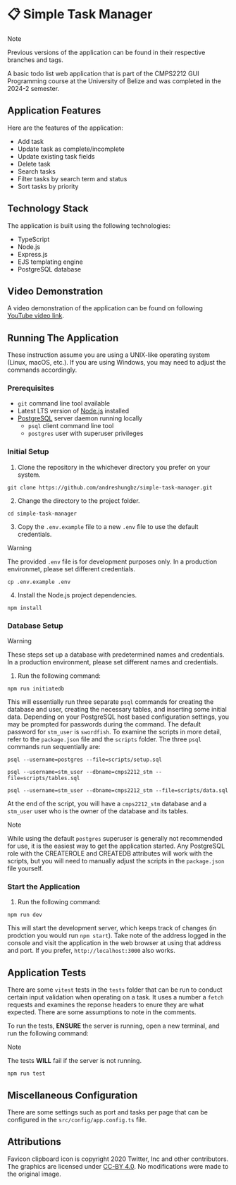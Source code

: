 # 📋 Simple Task Manager

> [!NOTE]
> Previous versions of the application can be found in their respective branches and tags.

A basic todo list web application that is part of the CMPS2212 GUI Programming course at the University of Belize and was completed in the 2024-2 semester.

## Application Features

Here are the features of the application:

- Add task
- Update task as complete/incomplete
- Update existing task fields
- Delete task
- Search tasks
- Filter tasks by search term and status
- Sort tasks by priority

## Technology Stack

The application is built using the following technologies:

- TypeScript
- Node.js
- Express.js
- EJS templating engine
- PostgreSQL database

## Video Demonstration

A video demonstration of the application can be found on following [YouTube video link]().

## Running The Application

These instruction assume you are using a UNIX-like operating system (Linux, macOS, etc.). If you are using Windows, you may need to adjust the commands accordingly.

### Prerequisites

- `git` command line tool available
- Latest LTS version of [Node.js](https://nodejs.org/en) installed
- [PostgreSQL](https://www.postgresql.org/) server daemon running locally
  - `psql` client command line tool
  - `postgres` user with superuser privileges

### Initial Setup

1. Clone the repository in the whichever directory you prefer on your system.

```
git clone https://github.com/andreshungbz/simple-task-manager.git
```

2. Change the directory to the project folder.

```
cd simple-task-manager
```

3. Copy the `.env.example` file to a new `.env` file to use the default credentials.

> [!WARNING]
> The provided `.env` file is for development purposes only. In a production environmet, please set different credentials.

```
cp .env.example .env
```

4. Install the Node.js project dependencies.

```
npm install
```

### Database Setup

> [!WARNING]
> These steps set up a database with predetermined names and credentials. In a production environment, please set different names and credentials.

1. Run the following command:

```
npm run initiatedb
```

This will essentially run three separate `psql` commands for creating the database and user, creating the necessary tables, and inserting some initial data. Depending on your PostgreSQL host based configuration settings, you may be prompted for passwords during the command. The default password for `stm_user` is `swordfish`. To examine the scripts in more detail, refer to the `package.json` file and the `scripts` folder. The three `psql` commands run sequentially are:

```
psql --username=postgres --file=scripts/setup.sql
```

```
psql --username=stm_user --dbname=cmps2212_stm --file=scripts/tables.sql
```

```
psql --username=stm_user --dbname=cmps2212_stm --file=scripts/data.sql
```

At the end of the script, you will have a `cmps2212_stm` database and a `stm_user` user who is the owner of the database and its tables.

> [!NOTE]
> While using the default `postgres` superuser is generally not recommended for use, it is the easiest way to get the application started. Any PostgreSQL role with the CREATEROLE and CREATEDB attributes will work with the scripts, but you will need to manually adjust the scripts in the `package.json` file yourself.

### Start the Application

1. Run the following command:

```
npm run dev
```

This will start the development server, which keeps track of changes (in prodction you would run `npm start`). Take note of the address logged in the console and visit the application in the web browser at using that address and port. If you prefer, `http://localhost:3000` also works.

## Application Tests

There are some `vitest` tests in the `tests` folder that can be run to conduct certain input validation when operating on a task. It uses a number a `fetch` requests and examines the reponse headers to enure they are what expected. There are some assumptions to note in the comments.

To run the tests, **ENSURE** the server is running, open a new terminal, and run the following command:

> [!NOTE]
> The tests **WILL** fail if the server is not running.

```
npm run test
```

## Miscellaneous Configuration

There are some settings such as port and tasks per page that can be configured in the `src/config/app.config.ts` file.

## Attributions

Favicon clipboard icon is copyright 2020 Twitter, Inc and other contributors. The graphics are licensed under [CC-BY 4.0](https://creativecommons.org/licenses/by/4.0/). No modifications were made to the original image.
